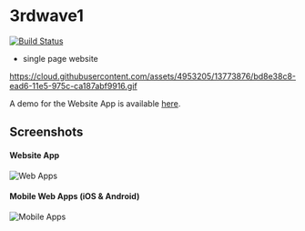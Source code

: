 # 3rdwave1
[![Build Status](https://travis-ci.org/benoitvallon/react-native-nw-react-calculator.svg?branch=master)](https://travis-ci.org/benoitvallon/react-native-nw-react-calculator)
- single page website

https://cloud.githubusercontent.com/assets/4953205/13773876/bd8e38c8-ead6-11e5-975c-ca187abf9916.gif

A demo for the Website App is available [here](http://html.pengqiuyuan.com/3rd1/index.html).

## Screenshots

#### Website App

![Web Apps](https://cloud.githubusercontent.com/assets/4953205/13772999/116e810a-ead2-11e5-9160-f0c0d90d0ffe.png "Web Apps")

#### Mobile Web Apps (iOS & Android)

![Mobile Apps](https://cloud.githubusercontent.com/assets/4953205/13773165/e6ffc8d8-ead2-11e5-9cb3-d9baa03e1a01.png "Mobile Apps")


